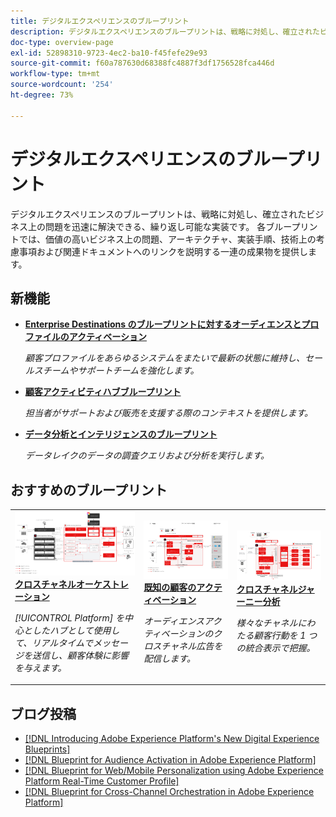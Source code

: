 ```yaml
---
title: デジタルエクスペリエンスのブループリント
description: デジタルエクスペリエンスのブループリントは、戦略に対処し、確立されたビジネス上の問題を解決するための繰り返し可能な実装です。 価値実現までの時間を短縮し、成功への近道となります。
doc-type: overview-page
exl-id: 52898310-9723-4ec2-ba10-f45fefe29e93
source-git-commit: f60a787630d68388fc4887f3df1756528fca446d
workflow-type: tm+mt
source-wordcount: '254'
ht-degree: 73%

---
```


# デジタルエクスペリエンスのブループリント

デジタルエクスペリエンスのブループリントは、戦略に対処し、確立されたビジネス上の問題を迅速に解決できる、繰り返し可能な実装です。 各ブループリントでは、価値の高いビジネス上の問題、アーキテクチャ、実装手順、技術上の考慮事項および関連ドキュメントへのリンクを説明する一連の成果物を提供します。

<div id="recs-overview-body-1"></div>
<div id="recs-overview-body-2"></div>
<div id="recs-overview-body-3"></div>
<div id="recs-overview-body-4"></div>
<div id="recs-overview-body-5"></div>
<div id="recs-overview-body-6"></div>

## 新機能

* **[Enterprise Destinations のブループリントに対するオーディエンスとプロファイルのアクティベーション](/help/blueprints/audience-activation/enterprise-destinations.md)**

   *顧客プロファイルをあらゆるシステムをまたいで最新の状態に維持し、セールスチームやサポートチームを強化します。*
* **[顧客アクティビティハブブループリント](/help/blueprints/audience-activation/customer-activity.md)**

   *担当者がサポートおよび販売を支援する際のコンテキストを提供します。*
* **[データ分析とインテリジェンスのブループリント](/help/blueprints/data-insights/analysis.md)**

   *データレイクのデータの調査クエリおよび分析を実行します。*

## おすすめのブループリント

<table style="table-layout:fixed">
<tr>
  <td>
    <a href="https://experienceleague.adobe.com/docs/blueprints-learn/architecture/customer-journeys/journey-optimizer.html?lang=ja"><img alt="トリガーされるメッセージおよび Experience Platform ブループリントのサムネイル画像" src="customer-journeys/assets/ajo-architecture.svg" /></a>
    <div><a href="https://experienceleague.adobe.com/docs/blueprints-learn/architecture/customer-journeys/journey-optimizer.html?lang=ja"><strong>クロスチャネルオーケストレーション</strong></a></div>
    <p><em>[!UICONTROL Platform] を中心としたハブとして使用して、リアルタイムでメッセージを送信し、顧客体験に影響を与えます。</em></p>
  </td>
  <td>
    <a href="/help/blueprints/audience-activation/known.md"><img alt="既知の顧客アクティベーションブループリントのサムネール画像" src="audience-activation/assets/known_activation.svg" /></a>
    <div><a href="/help/blueprints/audience-activation/known.md"><strong>既知の顧客のアクティベーション</strong></a></div>
    <p><em>オーディエンスアクティベーションのクロスチャネル広告を配信します。</em></p>
  </td>
  <td>
    <a href="https://experienceleague.adobe.com/docs/analytics-platform/using/cja-usecases/cross-channel.html?lang=ja"><img alt="デジタル行動データ統合ブループリントのサムネイル画像" src="customer-journey-analytics/assets/CJA.svg" /></a>
    <div><a href="https://experienceleague.adobe.com/docs/analytics-platform/using/cja-usecases/cross-channel.html?lang=ja"><strong>クロスチャネルジャーニー分析</strong></a></div>
    <p><em>様々なチャネルにわたる顧客行動を 1 つの統合表示で把握。</em></p>
  </td>
</tr>
</table>

## ブログ投稿

* [[!DNL Introducing Adobe Experience Platform's New Digital Experience Blueprints]](https://medium.com/adobetech/introducing-adobe-experience-platforms-new-digital-experience-blueprints-93a6b5f5da7c)
* [[!DNL Blueprint for Audience Activation in Adobe Experience Platform]](https://medium.com/adobetech/a-blueprint-for-audience-activation-in-adobe-experience-platform-b2b30fae90fd)
* [[!DNL Blueprint for Web/Mobile Personalization using Adobe Experience Platform Real-Time Customer Profile]](https://medium.com/adobetech/blueprint-for-web-personalization-using-adobe-experience-platform-real-time-customer-profile-fef2ce7a4b2f)
* [[!DNL Blueprint for Cross-Channel Orchestration in Adobe Experience Platform]](https://medium.com/adobetech/blueprint-for-multi-channel-orchestration-in-adobe-experience-platform-c68317e94184)
